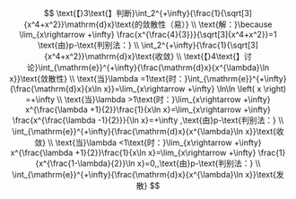 $$
\text{【}3\text{】判断}\int_2^{+\infty}{\frac{1}{\sqrt[3]{x^4+x^2}}\mathrm{d}x}\text{的敛散性（易）}
\\
\text{解：}\because \lim_{x\rightarrow +\infty} \frac{x^{\frac{4}{3}}}{\sqrt[3]{x^4+x^2}}=1 \text{由}p-\text{判别法：}
\\
\int_2^{+\infty}{\frac{1}{\sqrt[3]{x^4+x^2}}\mathrm{d}x}\text{收敛}
\\
\text{【}4\text{】讨论}\int_{\mathrm{e}}^{+\infty}{\frac{\mathrm{d}x}{x^{\lambda}\ln x}}\text{敛散性}
\\
\text{当}\lambda =1\text{时：}\int_{\mathrm{e}}^{+\infty}{\frac{\mathrm{d}x}{x\ln x}}=\lim_{x\rightarrow +\infty} \ln\ln \left( x \right) =+\infty 
\\
\text{当}\lambda >1\text{时：}\lim_{x\rightarrow +\infty} x^{\frac{\lambda +1}{2}}\frac{1}{x\ln x}=\lim_{x\rightarrow +\infty} \frac{x^{\frac{\lambda -1}{2}}}{\ln x}=+\infty ,\text{由}p-\text{判别法：}
\\
\int_{\mathrm{e}}^{+\infty}{\frac{\mathrm{d}x}{x^{\lambda}\ln x}}\text{收敛}
\\
\text{当}\lambda <1\text{时：}\lim_{x\rightarrow +\infty} x^{\frac{\lambda +1}{2}}\frac{1}{x\ln x}=\lim_{x\rightarrow +\infty} \frac{1}{x^{\frac{1-\lambda}{2}}\ln x}=0,,\text{由}p-\text{判别法：}
\\
\int_{\mathrm{e}}^{+\infty}{\frac{\mathrm{d}x}{x^{\lambda}\ln x}}\text{发散}
$$